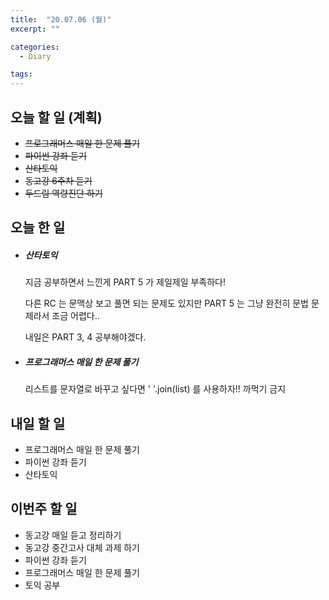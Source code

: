 ```yaml
---
title:  "20.07.06 (월)"
excerpt: ""

categories:
  - Diary

tags:
---
```


## 오늘 할 일 (계획)

- ~~프로그래머스 매일 한 문제 풀기~~
- ~~파이썬 강좌 듣기~~
- ~~산타토익~~
- ~~동고강 6주차 듣기~~
- ~~두드림 역량진단 하기~~

## 오늘 한 일

- ##### 산타토익

  지금 공부하면서 느낀게 PART 5 가 제일제일 부족하다!

  다른 RC 는 문맥상 보고 풀면 되는 문제도 있지만 PART 5 는 그냥 완전히 문법 문제라서 조금 어렵다..

  내일은 PART 3, 4 공부해야겠다.

- ##### 프로그래머스 매일 한 문제 풀기

  리스트를 문자열로 바꾸고 싶다면 ' '.join(list) 를 사용하자!! 까먹기 금지

  

## 내일 할 일

- 프로그래머스 매일 한 문제 풀기
- 파이썬 강좌 듣기
- 산타토익

## 이번주 할 일

- 동고강 매일 듣고 정리하기
- 동고강 중간고사 대체 과제 하기
- 파이썬 강좌 듣기
- 프로그래머스 매일 한 문제 풀기
- 토익 공부
